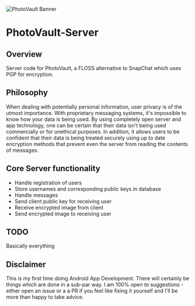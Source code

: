 ![PhotoVault Banner](https://i.imgur.com/kNdO8jx.png)
# PhotoVault-Server
## Overview
Server code for PhotoVault, a FLOSS alternative to SnapChat which uses PGP for encryption.
## Philosophy
When dealing with potentially personal information, user privacy is of the utmost importance. With proprietary messaging systems, it's impossible to know how your data is being used. By using completely open server and app technology, one can be certain that their data isn't being used commercially or for unethical purposes. In addition, it allows users to be confident that their data is being treated securely using up to date encryption methods that prevent even the server from reading the contents of messages.
## Core Server functionality
* Handle registration of users
* Store usernames and corresponding public keys in database
* Handle messages
 * Send client public key for receiving user
 * Receive encrypted image from client
 * Send encrypted image to receiving user
## TODO
Basically everything
## Disclaimer
This is my first time doing Android App Development. There will certainly be things which are done in a sub-par way. I am 100% open to suggestions - either open an issue or a a PR if you feel like fixing it yourself and I'll be more than happy to take advice.
